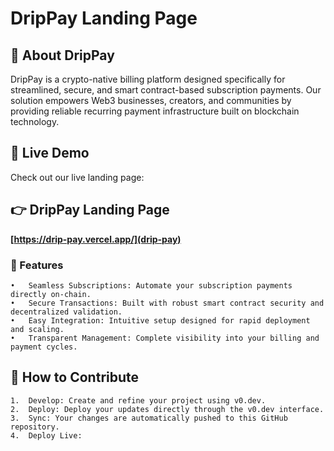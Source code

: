 # DripPay Landing Page

## 🌊 About DripPay

DripPay is a crypto-native billing platform designed specifically for streamlined, secure, and smart contract-based subscription payments. Our solution empowers Web3 businesses, creators, and communities by providing reliable recurring payment infrastructure built on blockchain technology.

## 🔗 Live Demo

Check out our live landing page:

## 👉 DripPay Landing Page
**[https://drip-pay.vercel.app/](drip-pay)**

### 🚀 Features
	•	Seamless Subscriptions: Automate your subscription payments directly on-chain.
	•	Secure Transactions: Built with robust smart contract security and decentralized validation.
	•	Easy Integration: Intuitive setup designed for rapid deployment and scaling.
	•	Transparent Management: Complete visibility into your billing and payment cycles.


## 📌 How to Contribute
	1.	Develop: Create and refine your project using v0.dev.
	2.	Deploy: Deploy your updates directly through the v0.dev interface.
	3.	Sync: Your changes are automatically pushed to this GitHub repository.
	4.	Deploy Live:
